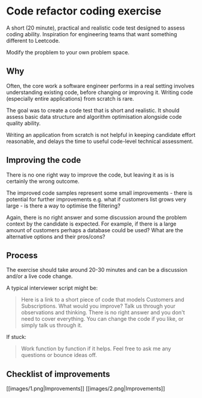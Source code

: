 # Code refactor coding exercise

A short (20 minute), practical and realistic code test designed to assess coding ability. Inspiration for engineering teams that want something different to Leetcode. 

Modify the propblem to your own problem space.

## Why
Often, the core work a software engineer performs in a real setting involves understanding existing code, before changing or improving it. Writing code (especially entire applications) from scratch is rare.

The goal was to create a code test that is short and realistic. It should assess basic data structure and algorithm optimisation alongside code quality ability.

Writing an application from scratch is not helpful in keeping candidate effort reasonable, and delays the time to useful code-level technical assessment.

## Improving the code
There is no one right way to improve the code, but leaving it as is is certainly the wrong outcome.

The improved code samples represent some small improvements - there is potential for further improvements e.g. what if customers list grows very large - is there a way to optimise the filtering?

Again, there is no right answer and some discussion around the problem context by the candidate is expected. For example, if there is a large amount of customers perhaps a database could be used? What are the alternative options and their pros/cons?


## Process
The exercise should take around 20-30 minutes and can be a discussion and/or a live code change.

A typical interviewer script might be:

> Here is a link to a short piece of code that models Customers and Subscriptions. What would you improve? Talk us through your observations and thinking. There is no right answer and you don't need to cover everything. You can change the code if you like, or simply talk us through it.

If stuck: 

> Work function by function if it helps. Feel free to ask me any questions or bounce ideas off.


## Checklist of improvements

[[images/1.png|Improvements]]
[[images/2.png|Improvements]]